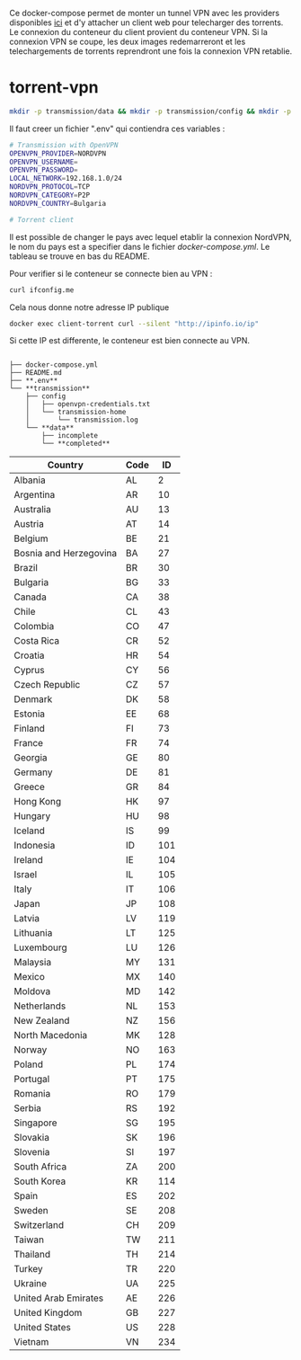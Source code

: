 Ce docker-compose permet de monter un tunnel VPN avec les providers disponibles [ici](https://haugene.github.io/docker-transmission-openvpn/supported-providers/) et d'y attacher un client web pour telecharger des torrents. Le connexion du conteneur du client provient du conteneur VPN. Si la connexion VPN se coupe, les deux images redemarreront et les telechargements de torrents reprendront une fois la connexion VPN retablie. 

# torrent-vpn
```bash
mkdir -p transmission/data && mkdir -p transmission/config && mkdir -p transmission/transmission-data && chmod -R 777 transmission
```

Il faut creer un fichier ".env" qui contiendra ces variables : 
```bash
# Transmission with OpenVPN
OPENVPN_PROVIDER=NORDVPN
OPENVPN_USERNAME=
OPENVPN_PASSWORD=
LOCAL_NETWORK=192.168.1.0/24
NORDVPN_PROTOCOL=TCP
NORDVPN_CATEGORY=P2P
NORDVPN_COUNTRY=Bulgaria

# Torrent client
```
Il est possible de changer le pays avec lequel etablir la connexion NordVPN, le nom du pays est a specifier dans le fichier *docker-compose.yml*. Le tableau se trouve en bas du README. 


Pour verifier si le conteneur se connecte bien au VPN :
```bash
curl ifconfig.me
```
Cela nous donne notre adresse IP publique
```bash
docker exec client-torrent curl --silent "http://ipinfo.io/ip"
```
Si cette IP est differente, le conteneur est bien connecte au VPN.

```

├── docker-compose.yml
├── README.md
├── **.env**
└── **transmission**
    ├── config
    │   ├── openvpn-credentials.txt
    │   └── transmission-home
    │       └── transmission.log
    └── **data**
        ├── incomplete
        └── **completed**

```


Country | Code | ID
--- | --- | ---
Albania | AL | 2
Argentina | AR | 10
Australia | AU | 13
Austria | AT | 14
Belgium | BE | 21
Bosnia and Herzegovina | BA | 27
Brazil | BR | 30
Bulgaria | BG | 33
Canada | CA | 38
Chile | CL | 43
Colombia | CO | 47
Costa Rica | CR | 52
Croatia | HR | 54
Cyprus | CY | 56
Czech Republic | CZ | 57
Denmark | DK | 58
Estonia | EE | 68
Finland | FI | 73
France | FR | 74
Georgia | GE | 80
Germany | DE | 81
Greece | GR | 84
Hong Kong | HK | 97
Hungary | HU | 98
Iceland | IS | 99
Indonesia | ID | 101
Ireland | IE | 104
Israel | IL | 105
Italy | IT | 106
Japan | JP | 108
Latvia | LV | 119
Lithuania | LT | 125
Luxembourg | LU | 126
Malaysia | MY | 131
Mexico | MX | 140
Moldova | MD | 142
Netherlands | NL | 153
New Zealand | NZ | 156
North Macedonia | MK | 128
Norway | NO | 163
Poland | PL | 174
Portugal | PT | 175
Romania | RO | 179
Serbia | RS | 192
Singapore | SG | 195
Slovakia | SK | 196
Slovenia | SI | 197
South Africa | ZA | 200
South Korea | KR | 114
Spain | ES | 202
Sweden | SE | 208
Switzerland | CH | 209
Taiwan | TW | 211
Thailand | TH | 214
Turkey | TR | 220
Ukraine | UA | 225
United Arab Emirates | AE | 226
United Kingdom | GB | 227
United States | US | 228
Vietnam | VN | 234
